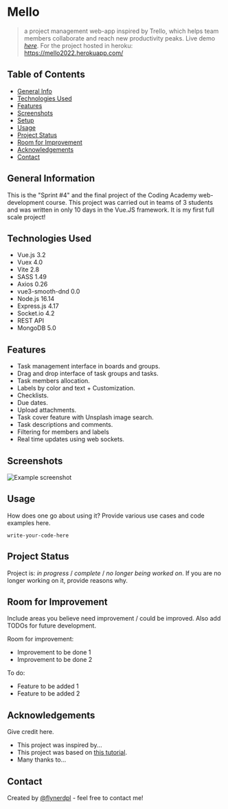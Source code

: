 # Mello
> a project management web-app inspired by Trello, which helps team members collaborate and reach new productivity peaks.
> Live demo [_here_](https://www.example.com). <!-- If you have the project hosted somewhere, include the link here. -->
> For the project hosted in heroku: https://mello2022.herokuapp.com/

## Table of Contents
* [General Info](#general-information)
* [Technologies Used](#technologies-used)
* [Features](#features)
* [Screenshots](#screenshots)
* [Setup](#setup)
* [Usage](#usage)
* [Project Status](#project-status)
* [Room for Improvement](#room-for-improvement)
* [Acknowledgements](#acknowledgements)
* [Contact](#contact)
<!-- * [License](#license) -->


## General Information
This is the "Sprint #4" and the final project of the Coding Academy web-development course. This project was carried out in teams of 3 students and was written in only 10 days in the Vue.JS framework. It is my first full scale project!


## Technologies Used
- Vue.js 3.2
- Vuex 4.0
- Vite 2.8
- SASS 1.49
- Axios 0.26
- vue3-smooth-dnd 0.0
- Node.js 16.14
- Express.js 4.17
- Socket.io 4.2
- REST API
- MongoDB 5.0


## Features
- Task management interface in boards and groups.
- Drag and drop interface of task groups and tasks. 
- Task members allocation. 
- Labels by color and text + Customization. 
- Checklists.
- Due dates. 
- Upload attachments.
- Task cover feature with Unsplash image search.
- Task descriptions and comments.
- Filtering for members and labels 
- Real time updates using web sockets. 


## Screenshots
![Example screenshot](./img/screenshot.png)
<!-- If you have screenshots you'd like to share, include them here. -->


## Usage
How does one go about using it?
Provide various use cases and code examples here.

`write-your-code-here`


## Project Status
Project is: _in progress_ / _complete_ / _no longer being worked on_. If you are no longer working on it, provide reasons why.


## Room for Improvement
Include areas you believe need improvement / could be improved. Also add TODOs for future development.

Room for improvement:
- Improvement to be done 1
- Improvement to be done 2

To do:
- Feature to be added 1
- Feature to be added 2


## Acknowledgements
Give credit here.
- This project was inspired by...
- This project was based on [this tutorial](https://www.example.com).
- Many thanks to...


## Contact
Created by [@flynerdpl](https://www.flynerd.pl/) - feel free to contact me!


<!-- Optional -->
<!-- ## License -->
<!-- This project is open source and available under the [... License](). -->

<!-- You don't have to include all sections - just the one's relevant to your project -->
